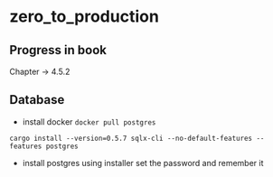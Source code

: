 # zero_to_production

## Progress in book
Chapter -> 4.5.2

## Database
* install docker
```docker pull postgres```

```cargo install --version=0.5.7 sqlx-cli --no-default-features --features postgres``` 

* install postgres using installer
set the password and remember it